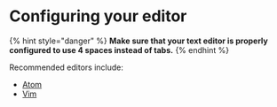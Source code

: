 # Configuring your editor

{% hint style="danger" %}
**Make sure that your text editor is properly configured to use 4 spaces instead of tabs.**
{% endhint %}

Recommended editors include:

* [Atom](../../_conventions/toolkit/2018-05-06-atom.md)
* [Vim](../../_conventions/toolkit/2018-05-06-vim.md)

